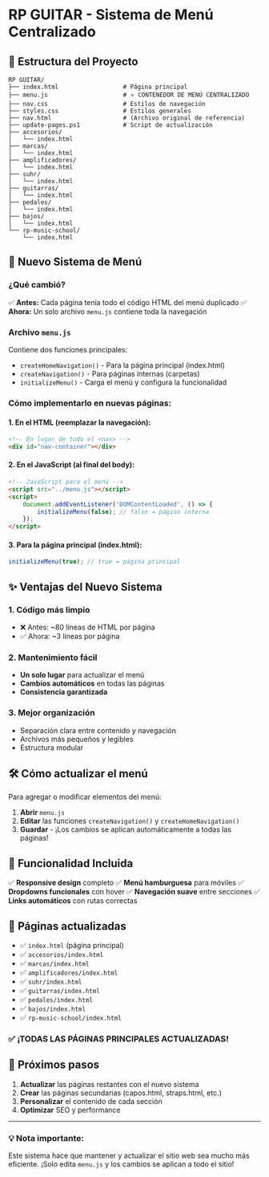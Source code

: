 # RP GUITAR - Sistema de Menú Centralizado

## 📁 Estructura del Proyecto

```
RP GUITAR/
├── index.html                  # Página principal
├── menu.js                     # ⭐ CONTENEDOR DE MENÚ CENTRALIZADO
├── nav.css                     # Estilos de navegación
├── styles.css                  # Estilos generales
├── nav.html                    # (Archivo original de referencia)
├── update-pages.ps1            # Script de actualización
├── accesorios/
│   └── index.html
├── marcas/
│   └── index.html
├── amplificadores/
│   └── index.html
├── suhr/
│   └── index.html
├── guitarras/
│   └── index.html
├── pedales/
│   └── index.html
├── bajos/
│   └── index.html
└── rp-music-school/
    └── index.html
```

## 🚀 Nuevo Sistema de Menú

### **¿Qué cambió?**
✅ **Antes:** Cada página tenía todo el código HTML del menú duplicado
✅ **Ahora:** Un solo archivo `menu.js` contiene toda la navegación

### **Archivo `menu.js`**
Contiene dos funciones principales:
- `createHomeNavigation()` - Para la página principal (index.html)
- `createNavigation()` - Para páginas internas (carpetas)
- `initializeMenu()` - Carga el menú y configura la funcionalidad

### **Cómo implementarlo en nuevas páginas:**

#### 1. En el HTML (reemplazar la navegación):
```html
<!-- En lugar de todo el <nav> -->
<div id="nav-container"></div>
```

#### 2. En el JavaScript (al final del body):
```html
<!-- JavaScript para el menú -->
<script src="../menu.js"></script>
<script>
    document.addEventListener('DOMContentLoaded', () => {
        initializeMenu(false); // false = página interna
    });
</script>
```

#### 3. Para la página principal (index.html):
```javascript
initializeMenu(true); // true = página principal
```

## ✨ Ventajas del Nuevo Sistema

### **1. Código más limpio**
- ❌ Antes: ~80 líneas de HTML por página
- ✅ Ahora: ~3 líneas por página

### **2. Mantenimiento fácil**
- **Un solo lugar** para actualizar el menú
- **Cambios automáticos** en todas las páginas
- **Consistencia garantizada**

### **3. Mejor organización**
- Separación clara entre contenido y navegación
- Archivos más pequeños y legibles
- Estructura modular

## 🛠️ Cómo actualizar el menú

Para agregar o modificar elementos del menú:

1. **Abrir** `menu.js`
2. **Editar** las funciones `createNavigation()` y `createHomeNavigation()`
3. **Guardar** - ¡Los cambios se aplican automáticamente a todas las páginas!

## 📱 Funcionalidad Incluida

✅ **Responsive design** completo
✅ **Menú hamburguesa** para móviles
✅ **Dropdowns funcionales** con hover
✅ **Navegación suave** entre secciones
✅ **Links automáticos** con rutas correctas

## 🔧 Páginas actualizadas

- ✅ `index.html` (página principal)
- ✅ `accesorios/index.html`
- ✅ `marcas/index.html` 
- ✅ `amplificadores/index.html`
- ✅ `suhr/index.html`
- ✅ `guitarras/index.html`
- ✅ `pedales/index.html`
- ✅ `bajos/index.html`
- ✅ `rp-music-school/index.html`

### ✅ ¡TODAS LAS PÁGINAS PRINCIPALES ACTUALIZADAS!

## 🎯 Próximos pasos

1. **Actualizar** las páginas restantes con el nuevo sistema
2. **Crear** las páginas secundarias (capos.html, straps.html, etc.)
3. **Personalizar** el contenido de cada sección
4. **Optimizar** SEO y performance

---

### 💡 **Nota importante:**
Este sistema hace que mantener y actualizar el sitio web sea mucho más eficiente. ¡Solo edita `menu.js` y los cambios se aplican a todo el sitio!